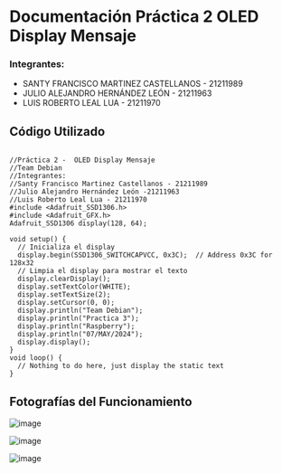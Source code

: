 # Documentación Práctica 2 OLED Display Mensaje

### Integrantes:

* SANTY FRANCISCO MARTINEZ CASTELLANOS - 21211989
* JULIO ALEJANDRO HERNÁNDEZ LEÓN - 21211963
* LUIS ROBERTO LEAL LUA - 21211970

## Código Utilizado

```Arduino

//Práctica 2 -  OLED Display Mensaje
//Team Debian
//Integrantes:
//Santy Francisco Martinez Castellanos - 21211989
//Julio Alejandro Hernández León -21211963
//Luis Roberto Leal Lua - 21211970
#include <Adafruit_SSD1306.h>
#include <Adafruit_GFX.h>
Adafruit_SSD1306 display(128, 64);

void setup() { 
  // Inicializa el display
  display.begin(SSD1306_SWITCHCAPVCC, 0x3C);  // Address 0x3C for 128x32
  // Limpia el display para mostrar el texto
  display.clearDisplay();
  display.setTextColor(WHITE);
  display.setTextSize(2);
  display.setCursor(0, 0);
  display.println("Team Debian");
  display.println("Practica 3");
  display.println("Raspberry");
  display.println("07/MAY/2024");
  display.display();
}
void loop() {
  // Nothing to do here, just display the static text
}

```

## Fotografías del Funcionamiento 

![image](https://github.com/SantyDebian19/TeamDebian/assets/105742969/989dc7aa-e15c-4337-bdc2-5556e2fc8f0e)

![image](https://github.com/SantyDebian19/TeamDebian/assets/105742969/8ab86499-d795-4a45-815f-b9016ca80319)

![image](https://github.com/SantyDebian19/TeamDebian/assets/105742969/447048c3-f5ed-484a-bb9d-f9c4685e8595)


